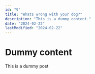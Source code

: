 ```yaml
---
id: "9"
title: "Whats wrong with your dog?"
description: "This is a dummy content."
date: "2024-02-22"
lastModified: "2024-02-22"
---
```


# Dummy content

This is a dummy post
